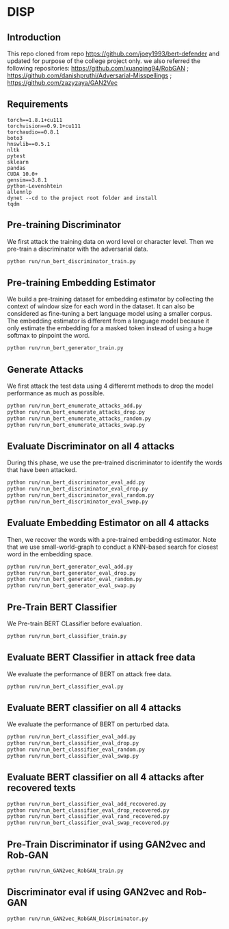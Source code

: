# DISP

## Introduction

This repo cloned from repo https://github.com/joey1993/bert-defender and updated for purpose of the college project only.
we also referred the following repositories: https://github.com/xuanqing94/RobGAN ; https://github.com/danishpruthi/Adversarial-Misspellings ; https://github.com/zazyzaya/GAN2Vec 


## Requirements
```
torch==1.8.1+cu111 
torchvision==0.9.1+cu111 
torchaudio==0.8.1
boto3
hnswlib==0.5.1
nltk
pytest
sklearn
pandas
CUDA 10.0+
gensim==3.8.1
python-Levenshtein
allennlp
dynet --cd to the project root folder and install 
tqdm
```

## Pre-training Discriminator

We first attack the training data on word level or character level. Then we pre-train a discriminator with the adversarial data.

~~~bash
python run/run_bert_discriminator_train.py
~~~

## Pre-training Embedding Estimator

We build a pre-training dataset for embedding estimator by collecting the context of window size for each word in the dataset. It can also be considered as fine-tuning a bert language model using a smaller corpus. The embedding estimator is different from a language model because it only estimate the embedding for a masked token instead of using a huge softmax to pinpoint the word.

```bash
python run/run_bert_generator_train.py
```

## Generate Attacks

We first attack the test data using 4 differernt methods to drop the model performance as much as possible. 

```bash
python run/run_bert_enumerate_attacks_add.py
python run/run_bert_enumerate_attacks_drop.py
python run/run_bert_enumerate_attacks_random.py
python run/run_bert_enumerate_attacks_swap.py
```

## Evaluate Discriminator on all 4 attacks

During this phase, we use the pre-trained discriminator to identify the words that have been attacked.

```bash
python run/run_bert_discriminator_eval_add.py
python run/run_bert_discriminator_eval_drop.py
python run/run_bert_discriminator_eval_random.py
python run/run_bert_discriminator_eval_swap.py
```

## Evaluate Embedding Estimator on all 4 attacks

Then, we recover the words with a pre-trained embedding estimator. Note that we use small-world-graph to conduct a KNN-based search for closest word in the embedding space. 

```bash
python run/run_bert_generator_eval_add.py
python run/run_bert_generator_eval_drop.py
python run/run_bert_generator_eval_random.py
python run/run_bert_generator_eval_swap.py
```

## Pre-Train BERT Classifier

We Pre-train BERT CLassifier before evaluation.

```bash
python run/run_bert_classifier_train.py
```

## Evaluate BERT Classifier in attack free data

We evaluate the performance of BERT on attack free data.

```bash
python run/run_bert_classifier_eval.py
```

## Evaluate BERT classifier on all 4 attacks

We evaluate the performance of BERT on perturbed data.

```bash
python run/run_bert_classifier_eval_add.py
python run/run_bert_classifier_eval_drop.py
python run/run_bert_classifier_eval_random.py
python run/run_bert_classifier_eval_swap.py
```

## Evaluate BERT classifier on all 4 attacks after recovered texts

```bash
python run/run_bert_classifier_eval_add_recovered.py
python run/run_bert_classifier_eval_drop_recovered.py
python run/run_bert_classifier_eval_rand_recovered.py
python run/run_bert_classifier_eval_swap_recovered.py
```

## Pre-Train Discriminator if using GAN2vec and Rob-GAN

```bash
python run/run_GAN2vec_RobGAN_train.py
```
## Discriminator eval if using GAN2vec and Rob-GAN

```bash
python run/run_GAN2vec_RobGAN_Discriminator.py
```


